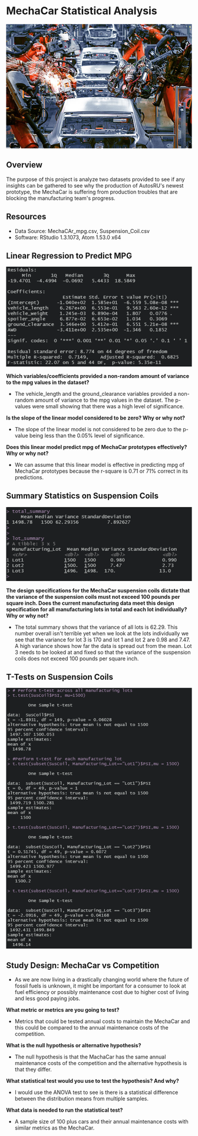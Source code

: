 # MechaCar Statistical Analysis

![Banner:](resources/CarManufacturing.jpg)

## Overview

The purpose of this project is analyze two datasets provided to see if any insights can be gathered to see why the production of AutosRU's newest prototype, the MechaCar is suffering from production troubles that are blocking the manufacturing team's progress.

## Resources

- Data Source: MechaCAr_mpg.csv, Suspension_Coil.csv
- Software: RStudio 1.3.1073, Atom 1.53.0 x64

## Linear Regression to Predict MPG

![Linear Regression:](resources/LinearRegression.png)

**Which variables/coefficients provided a non-random amount of variance to the mpg values in the dataset?**

- The vehicle_length and the ground_clearance variables provided a non-random amount of variance to the mpg values in the dataset. The p-values were small showing that there was a high level of significance.

**Is the slope of the linear model considered to be zero? Why or why not?**

- The slope of the linear model is not considered to be zero due to the p-value being less than the 0.05% level of significance.

**Does this linear model predict mpg of MechaCar prototypes effectively? Why or why not?**

- We can assume that this linear model is effective in predicting mpg of MechaCar prototypes because the r-square is 0.71 or 71% correct in its predictions.


## Summary Statistics on Suspension Coils

![Summary Statistics:](resources/SummaryStatistics.png)

**The design specifications for the MechaCar suspension coils dictate that the variance of the suspension coils must not exceed 100 pounds per square inch. Does the current manufacturing data meet this design specification for all manufacturing lots in total and each lot individually? Why or why not?**

- The total summary shows that the variance of all lots is 62.29. This number overall isn't terrible yet when we look at the lots individually we see that the variance for lot 3 is 170 and lot 1 and lot 2 are 0.98 and 7.47. A high variance shows how far the data is spread out from the mean. Lot 3 needs to be looked at and fixed so that the variance of the suspension coils does not exceed 100 pounds per square inch.

## T-Tests on Suspension Coils

![T Tests:](resources/T_Tests.png)


## Study Design: MechaCar vs Competition

- As we are now living in a drastically changing world where the future of fossil fuels is unknown, it might be important for a consumer to look at fuel efficiency or possibly maintenance cost due to higher cost of living and less good paying jobs.

**What metric or metrics are you going to test?**

- Metrics that could be tested annual costs to maintain the MechaCar and this could be compared to the annual maintenance costs of the competition.

**What is the null hypothesis or alternative hypothesis?**

- The null hypothesis is that the MachaCar has the same annual maintenance costs of the competition and the alternative hypothesis is that they differ.

**What statistical test would you use to test the hypothesis? And why?**

- I would use the ANOVA test to see is there is a statistical difference between the distribution means from multiple samples.

**What data is needed to run the statistical test?**

- A sample size of 100 plus cars and their annual maintenance costs with similar metrics as the MechaCar.

